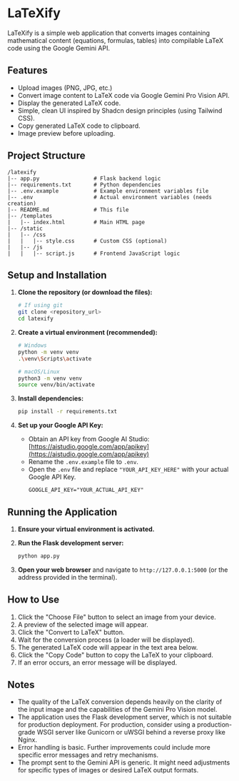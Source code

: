# LaTeXify

LaTeXify is a simple web application that converts images containing mathematical content (equations, formulas, tables) into compilable LaTeX code using the Google Gemini API.

## Features

*   Upload images (PNG, JPG, etc.)
*   Convert image content to LaTeX code via Google Gemini Pro Vision API.
*   Display the generated LaTeX code.
*   Simple, clean UI inspired by Shadcn design principles (using Tailwind CSS).
*   Copy generated LaTeX code to clipboard.
*   Image preview before uploading.

## Project Structure

```
/latexify
|-- app.py                 # Flask backend logic
|-- requirements.txt       # Python dependencies
|-- .env.example           # Example environment variables file
|-- .env                   # Actual environment variables (needs creation)
|-- README.md              # This file
|-- /templates
|   |-- index.html         # Main HTML page
|-- /static
|   |-- /css
|   |   |-- style.css      # Custom CSS (optional)
|   |-- /js
|   |   |-- script.js      # Frontend JavaScript logic
```

## Setup and Installation

1.  **Clone the repository (or download the files):**
    ```bash
    # If using git
    git clone <repository_url>
    cd latexify
    ```

2.  **Create a virtual environment (recommended):**
    ```bash
    # Windows
    python -m venv venv
    .\venv\Scripts\activate

    # macOS/Linux
    python3 -m venv venv
    source venv/bin/activate
    ```

3.  **Install dependencies:**
    ```bash
    pip install -r requirements.txt
    ```

4.  **Set up your Google API Key:**
    *   Obtain an API key from Google AI Studio: [https://aistudio.google.com/app/apikey](https://aistudio.google.com/app/apikey)
    *   Rename the `.env.example` file to `.env`.
    *   Open the `.env` file and replace `"YOUR_API_KEY_HERE"` with your actual Google API Key.
        ```.env
        GOOGLE_API_KEY="YOUR_ACTUAL_API_KEY"
        ```

## Running the Application

1.  **Ensure your virtual environment is activated.**

2.  **Run the Flask development server:**
    ```bash
    python app.py
    ```

3.  **Open your web browser** and navigate to `http://127.0.0.1:5000` (or the address provided in the terminal).

## How to Use

1.  Click the "Choose File" button to select an image from your device.
2.  A preview of the selected image will appear.
3.  Click the "Convert to LaTeX" button.
4.  Wait for the conversion process (a loader will be displayed).
5.  The generated LaTeX code will appear in the text area below.
6.  Click the "Copy Code" button to copy the LaTeX to your clipboard.
7.  If an error occurs, an error message will be displayed.

## Notes

*   The quality of the LaTeX conversion depends heavily on the clarity of the input image and the capabilities of the Gemini Pro Vision model.
*   The application uses the Flask development server, which is not suitable for production deployment. For production, consider using a production-grade WSGI server like Gunicorn or uWSGI behind a reverse proxy like Nginx.
*   Error handling is basic. Further improvements could include more specific error messages and retry mechanisms.
*   The prompt sent to the Gemini API is generic. It might need adjustments for specific types of images or desired LaTeX output formats. 